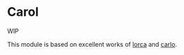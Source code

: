 # Carol

WIP

This module is based on excellent works of [lorca](https://github.com/zserge/lorca) and [carlo](https://github.com/GoogleChromeLabs/carlo).